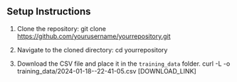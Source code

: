 ## Setup Instructions

1. Clone the repository:
   git clone https://github.com/yourusername/yourrepository.git

2. Navigate to the cloned directory:
   cd yourrepository

3. Download the CSV file and place it in the `training_data` folder.
   curl -L -o training_data/2024-01-18--22-41-05.csv [DOWNLOAD_LINK]


